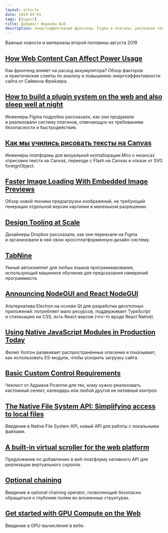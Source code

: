 ```yaml
---
layout: article
date: 2019-09-01
tags: [digest]
title: Дайджест Форвеба №16
description: Энергоэффективный фронтенд, Figma и плагины, рисование текста на Canvas, дизайн-система Dropbox, умный автокомплит, предзагрузка изображений, требования к кастомным контролам, ES-модули в продакшене, альтернатива Electron на Qt, нативный виртуальный скроллинг, Native File System API, GPU-вычисления в вебе, оператор optional chaining
---
```

<p class="paragraph--lead">Важные новости и материалы второй половины августа 2019</p>

## [How Web Content Can Affect Power Usage](https://webkit.org/blog/8970/how-web-content-can-affect-power-usage/)

<p>Как фронтенд влияет на&nbsp;расход аккумулятора? Обзор факторов и&nbsp;практические советы по&nbsp;анализу и&nbsp;повышению энергоэффективности сайта от&nbsp;Саймона Фрейзера.</p>

## [How to&nbsp;build a&nbsp;plugin system on&nbsp;the web and also sleep well at&nbsp;night](https://www.figma.com/blog/how-we-built-the-figma-plugin-system/)

<p>Инженеры Figma подробно рассказали, как они продумали и&nbsp;реализовали систему плагинов, отвечающую их&nbsp;требованиям безопасности и&nbsp;быстродействия.</p>

## [Как мы&nbsp;учились рисовать тексты на&nbsp;Canvas](https://habr.com/en/company/miro/blog/458624/)

<p>Инженеры платформы для визуальной коллаборации Miro о&nbsp;нюансах отрисовки текста на&nbsp;Canvas, переезде с&nbsp;Flash на&nbsp;Canvas и&nbsp;отказе от&nbsp;SVG foreignObject.</p>

## [Faster Image Loading With Embedded Image Previews](https://www.smashingmagazine.com/2019/08/faster-image-loading-embedded-previews/)

<p>Обзор новой техники предзагрузки изображений, не&nbsp;требующей генерации отдельной версии картинки в&nbsp;маленьком разрешении.</p>

## [Design Tooling at&nbsp;Scale](https://dropbox.design/article/design-tooling-at-scale)

<p>Дизайнеры Dropbox рассказали, как они переехали на&nbsp;Figma и&nbsp;организовали в&nbsp;ней свою кроссплатформенную дизайн-систему.</p>

## [TabNine](https://tabnine.com)

<p>Умный автокомплит для любых языков программирования, использующий машинное обучение для предсказания намерений программиста.</p>

## [Announcing NodeGUI and React NodeGUI](https://blog.atulr.com/nodegui-intro/)

<p>Альтернатива Electron на&nbsp;основе Qt&nbsp;для разработки десктопных приложений: потребляет мало ресурсов, поддерживает TypeScript и&nbsp;стилизацию на&nbsp;CSS, есть React-версия (что-то вроде React Native).</p>

## [Using Native JavaScript Modules in&nbsp;Production Today](https://philipwalton.com/articles/using-native-javascript-modules-in-production-today/)

<p>Филип Уолтон развеивает распространённые опасения и&nbsp;показывает, как использовать ES-модули, чтобы ускорить загрузку сайта.</p>

## [Basic Custom Control Requirements](http://adrianroselli.com/2019/08/basic-custom-control-requirements.html)

<p>Чеклист от&nbsp;Адриана Розелли для тех, кому нужно реализовать кастомный селект, календарь или любой другой не&nbsp;нативный контрол.</p>

## [The Native File System API: Simplifying access to&nbsp;local files](https://developers.google.com/web/updates/2019/08/native-file-system)

<p>Введение в&nbsp;Native File System API, новый API для работы с&nbsp;локальными файлами.</p>

## [A&nbsp;built-in virtual scroller for the web platform](https://github.com/WICG/virtual-scroller)

<p>Предложение по&nbsp;добавлению в&nbsp;веб-платформу нативного API для реализации виртуального скролла.</p>

## [Optional chaining](https://v8.dev/features/optional-chaining)

<p>Введение в&nbsp;optional chaining operator, позволяющий безопасно обращаться к&nbsp;глубоким полям во&nbsp;вложенных структурах.</p>

## [Get started with GPU Compute on&nbsp;the Web](https://developers.google.com/web/updates/2019/08/get-started-with-gpu-compute-on-the-web)

<p>Введение в&nbsp;GPU-вычисления в&nbsp;вебе.</p>
